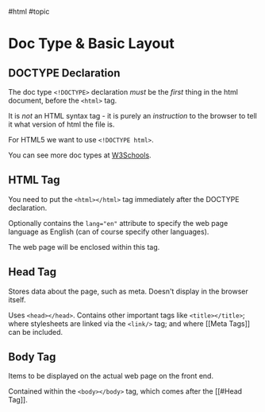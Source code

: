 #html #topic 

# Doc Type & Basic Layout
## DOCTYPE Declaration
The doc type `<!DOCTYPE>` declaration *must* be the *first* thing in the html document, before the `<html>` tag.

It is *not* an HTML syntax tag - it is purely an *instruction* to the browser to tell it what version of html the file is.

For HTML5 we want to use `<!DOCTYPE html>`.

You can see more doc types at [W3Schools](https://www.w3schools.com/tags/tag_doctype.asp).

## HTML Tag
You need to put the `<html></html>` tag immediately after the DOCTYPE declaration.

Optionally contains the `lang="en"` attribute to specify the web page language as English (can of course specify other languages).

The web page will be enclosed within this tag.

## Head Tag
Stores data about the page, such as meta. Doesn't display in the browser itself.

Uses `<head></head>`. Contains other important tags like `<title></title>`; where stylesheets are linked via the `<link/>` tag; and where [[Meta Tags]] can be included.

## Body Tag
Items to be displayed on the actual web page on the front end.

Contained within the `<body></body>` tag, which comes after the [[#Head Tag]].